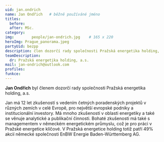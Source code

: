 ```yaml
---
uid: jan.ondrich
name: Jan Ondřich	# běžně používáné jméno
titles:
  before:
  after: MSc.
category:
img: 		people/jan-ondrich.jpg    # 165 x 220
heroImg: Prague_panorama.jpeg
partyUid: bezpp
description: člen dozorčí rady společnosti Pražská energetika holding, a.s.
teamDescription:
  dr: Pražská energetika holding, a.s.
mail: jan-ondrich@outlook.com
profiles:
funkce:		  
---
```


**Jan Ondřich** byl členem dozorčí rady společnosti Pražská energetika holding, a.s.

Jan má 12 let zkušeností s vedením četných poradenských projektů v různých zemích v celé Evropě, pro největší evropské podniky a institucionální investory. Má mnoho zkušeností v oblasti energetiky a také se věnuje analytické a publikační činnosti. Bohaté zkušenosti má také s managementem v německém energetickém průmyslu, což je pro práci v Pražské energetice klíčové. V Pražská energetice holding totiž patří 49% akcií německé společnosti EnBW Energie Baden-Württemberg AG.
